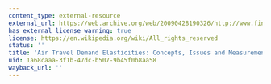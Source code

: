 ```yaml
---
content_type: external-resource
external_url: https://web.archive.org/web/20090428190326/http://www.fin.gc.ca/consultresp/airtravel/airtravstdy_-eng.asp
has_external_license_warning: true
license: https://en.wikipedia.org/wiki/All_rights_reserved
status: ''
title: 'Air Travel Demand Elasticities: Concepts, Issues and Measurement: Final Report'
uid: 1a68caaa-3f1b-47dc-b507-9b45f0b8aa58
wayback_url: ''
---
```

